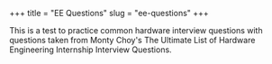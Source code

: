 
+++
title = "EE Questions"
slug = "ee-questions"
+++

This is a test to practice common hardware interview questions with questions taken from Monty Choy's The Ultimate List of Hardware Engineering Internship Interview Questions.